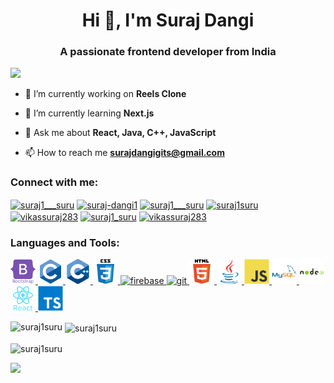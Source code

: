 <h1 align="center">Hi 👋, I'm Suraj Dangi</h1>
<h3 align="center">A passionate frontend developer from India</h3>

<p align="left"> <img src="https://camo.githubusercontent.com/c1dcb74cc1c1835b1d716f5051499a2814c683c806b15f04b0eba492863703e9/68747470733a2f2f63646e2e6472696262626c652e636f6d2f75736572732f3733303730332f73637265656e73686f74732f363538313234332f6176656e746f2e676966" /> </p>

<p align="left"> <a href="https://drive.google.com/file/d/1mKM2cIpLnQ0wBcalR-vnzp6Dn-lx2BBJ/view?usp=sharing" alt="suraj1___suru" /></a> </p>

- 🔭 I’m currently working on **Reels Clone**

- 🌱 I’m currently learning **Next.js**

- 💬 Ask me about **React, Java, C++, JavaScript**

- 📫 How to reach me **surajdangigits@gmail.com**

<h3 align="left">Connect with me:</h3>
<p align="left">
<a href="https://twitter.com/suraj1___suru" target="blank"><img align="center" src="https://raw.githubusercontent.com/rahuldkjain/github-profile-readme-generator/master/src/images/icons/Social/twitter.svg" alt="suraj1___suru" height="30" width="40" /></a>
<a href="https://linkedin.com/in/suraj-dangi1" target="blank"><img align="center" src="https://raw.githubusercontent.com/rahuldkjain/github-profile-readme-generator/master/src/images/icons/Social/linked-in-alt.svg" alt="suraj-dangi1" height="30" width="40" /></a>
<a href="https://instagram.com/suraj1___suru" target="blank"><img align="center" src="https://raw.githubusercontent.com/rahuldkjain/github-profile-readme-generator/master/src/images/icons/Social/instagram.svg" alt="suraj1___suru" height="30" width="40" /></a>
<a href="https://www.codechef.com/users/suraj1suru" target="blank"><img align="center" src="https://cdn.jsdelivr.net/npm/simple-icons@3.1.0/icons/codechef.svg" alt="suraj1suru" height="30" width="40" /></a>
<a href="https://www.hackerrank.com/vikassuraj283" target="blank"><img align="center" src="https://raw.githubusercontent.com/rahuldkjain/github-profile-readme-generator/master/src/images/icons/Social/hackerrank.svg" alt="vikassuraj283" height="30" width="40" /></a>
<a href="https://www.leetcode.com/suraj1_suru" target="blank"><img align="center" src="https://raw.githubusercontent.com/rahuldkjain/github-profile-readme-generator/master/src/images/icons/Social/leet-code.svg" alt="suraj1_suru" height="30" width="40" /></a>
<a href="https://auth.geeksforgeeks.org/user/vikassuraj283" target="blank"><img align="center" src="https://raw.githubusercontent.com/rahuldkjain/github-profile-readme-generator/master/src/images/icons/Social/geeks-for-geeks.svg" alt="vikassuraj283" height="30" width="40" /></a>
</p>

<h3 align="left">Languages and Tools:</h3>
<p align="left"> <a href="https://getbootstrap.com" target="_blank" rel="noreferrer"> <img src="https://raw.githubusercontent.com/devicons/devicon/master/icons/bootstrap/bootstrap-plain-wordmark.svg" alt="bootstrap" width="40" height="40"/> </a> <a href="https://www.cprogramming.com/" target="_blank" rel="noreferrer"> <img src="https://raw.githubusercontent.com/devicons/devicon/master/icons/c/c-original.svg" alt="c" width="40" height="40"/> </a> <a href="https://www.w3schools.com/cpp/" target="_blank" rel="noreferrer"> <img src="https://raw.githubusercontent.com/devicons/devicon/master/icons/cplusplus/cplusplus-original.svg" alt="cplusplus" width="40" height="40"/> </a> <a href="https://www.w3schools.com/css/" target="_blank" rel="noreferrer"> <img src="https://raw.githubusercontent.com/devicons/devicon/master/icons/css3/css3-original-wordmark.svg" alt="css3" width="40" height="40"/> </a> <a href="https://firebase.google.com/" target="_blank" rel="noreferrer"> <img src="https://www.vectorlogo.zone/logos/firebase/firebase-icon.svg" alt="firebase" width="40" height="40"/> </a> <a href="https://git-scm.com/" target="_blank" rel="noreferrer"> <img src="https://www.vectorlogo.zone/logos/git-scm/git-scm-icon.svg" alt="git" width="40" height="40"/> </a> <a href="https://www.w3.org/html/" target="_blank" rel="noreferrer"> <img src="https://raw.githubusercontent.com/devicons/devicon/master/icons/html5/html5-original-wordmark.svg" alt="html5" width="40" height="40"/> </a> <a href="https://www.java.com" target="_blank" rel="noreferrer"> <img src="https://raw.githubusercontent.com/devicons/devicon/master/icons/java/java-original.svg" alt="java" width="40" height="40"/> </a> <a href="https://developer.mozilla.org/en-US/docs/Web/JavaScript" target="_blank" rel="noreferrer"> <img src="https://raw.githubusercontent.com/devicons/devicon/master/icons/javascript/javascript-original.svg" alt="javascript" width="40" height="40"/> </a> <a href="https://www.mysql.com/" target="_blank" rel="noreferrer"> <img src="https://raw.githubusercontent.com/devicons/devicon/master/icons/mysql/mysql-original-wordmark.svg" alt="mysql" width="40" height="40"/> </a> <a href="https://nodejs.org" target="_blank" rel="noreferrer"> <img src="https://raw.githubusercontent.com/devicons/devicon/master/icons/nodejs/nodejs-original-wordmark.svg" alt="nodejs" width="40" height="40"/> </a> <a href="https://reactjs.org/" target="_blank" rel="noreferrer"> <img src="https://raw.githubusercontent.com/devicons/devicon/master/icons/react/react-original-wordmark.svg" alt="react" width="40" height="40"/> </a> <a href="https://www.typescriptlang.org/" target="_blank" rel="noreferrer"> <img src="https://raw.githubusercontent.com/devicons/devicon/master/icons/typescript/typescript-original.svg" alt="typescript" width="40" height="40"/> </a> </p>

<p><img align="left" src="https://github-readme-stats.vercel.app/api/top-langs?username=suraj1suru&show_icons=true&locale=en&layout=compact" alt="suraj1suru" /></p>

<p>&nbsp;<img align="center" src="https://github-readme-stats.vercel.app/api?username=suraj1suru&show_icons=true&locale=en" alt="suraj1suru" /></p>

<p><img align="center" src="https://github-readme-streak-stats.herokuapp.com/?user=suraj1suru&" alt="suraj1suru" /></p>
<img src="https://raw.githubusercontent.com/bornmay/bornmay/Update/svg/Bottom.svg" /> </p>
